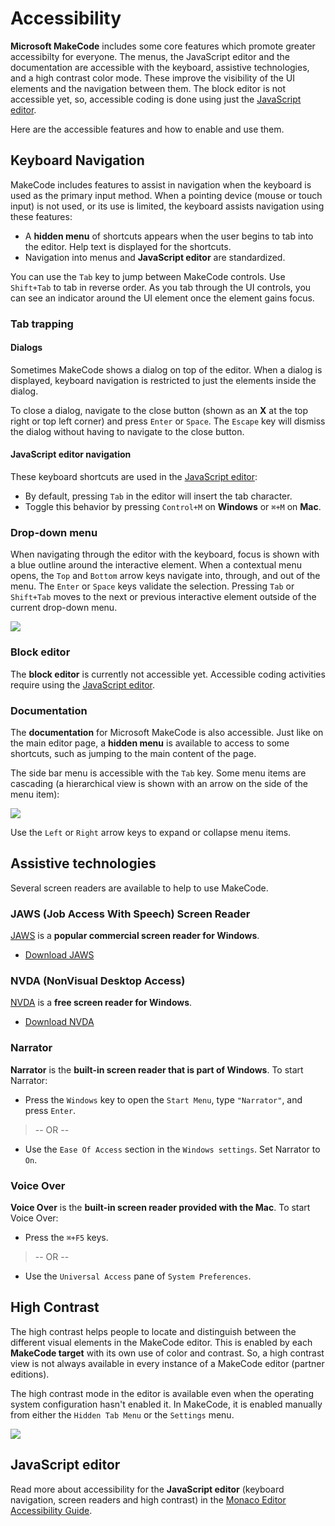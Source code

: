 # Accessibility

**Microsoft MakeCode** includes some core features which promote greater accessibilty for everyone. The menus, the JavaScript editor and the documentation are accessible with the keyboard, assistive technologies, and a high contrast color mode. These improve the visibility of the UI elements and the navigation between them. The block editor is not accessible yet, so, accessible coding is done using just the [JavaScript editor](#javascript-editor).

Here are the accessible features and how to enable and use them.

## Keyboard Navigation

MakeCode includes features to assist in navigation when the keyboard is used as the primary input method. When a pointing device (mouse or touch input) is not used, or its use is limited, the keyboard assists navigation using these features:

* A **hidden menu** of shortcuts appears when the user begins to tab into the editor. Help text is displayed for the shortcuts.
* Navigation into menus and **JavaScript editor** are standardized.

You can use the ``Tab`` key to jump between MakeCode controls. Use ``Shift+Tab`` to tab in reverse order. As you tab through the UI controls, you can see an indicator around the UI element once the element gains focus.

### Tab trapping

#### Dialogs

Sometimes MakeCode shows a dialog on top of the editor. When a dialog is displayed, keyboard navigation is restricted to just the elements inside the dialog.

To close a dialog, navigate to the close button (shown as an **X** at the top right or top left corner) and press ``Enter`` or ``Space``. The ``Escape`` key will dismiss the dialog without having to navigate to the close button.

#### JavaScript editor navigation

These keyboard shortcuts are used in the [JavaScript editor](#javascript-editor):

* By default, pressing ``Tab`` in the editor will insert the tab character.
* Toggle this behavior by pressing ``Control+M`` on **Windows** or ``⌘+M`` on **Mac**.

### Drop-down menu

When navigating through the editor with the keyboard, focus is shown with a blue outline around the interactive element. When a contextual menu opens, the ``Top`` and ``Bottom`` arrow keys navigate into, through, and out of the menu. The ``Enter`` or ``Space`` keys validate the selection. Pressing ``Tab`` or ``Shift+Tab`` moves to the next or previous interactive element outside of the current drop-down menu.

![](/static/images/accessibility/accessibility-context-menu.png)

### Block editor

The **block editor** is currently not accessible yet. Accessible coding activities require using the [JavaScript editor](#javascript-editor).

### Documentation

The **documentation** for Microsoft MakeCode is also accessible. Just like on the main editor page, a **hidden menu** is available to access to some shortcuts, such as jumping to the main content of the page.

The side bar menu is accessible with the ``Tab`` key.
Some menu items are cascading (a hierarchical view is shown with an arrow on the side of the menu item):

![](/static/images/accessibility/accessibility-documentation-treeview.png)

Use the ``Left`` or ``Right`` arrow keys to expand or collapse menu items.

## Assistive technologies

Several screen readers are available to help to use MakeCode.

### JAWS (Job Access With Speech) Screen Reader

[JAWS](http://www.freedomscientific.com/Products/Blindness/JAWS) is a **popular commercial screen reader for Windows**.

* [Download JAWS](http://www.freedomscientific.com/Downloads/JAWS)

### NVDA (NonVisual Desktop Access)

[NVDA](https://www.nvaccess.org/) is a **free screen reader for Windows**.

* [Download NVDA](https://www.nvaccess.org/download/)

### Narrator

**Narrator** is the **built-in screen reader that is part of Windows**. To start Narrator:

* Press the ``Windows`` key to open the ``Start Menu``, type ``"Narrator"``, and press ``Enter``.
>-- OR --
* Use the ``Ease Of Access`` section in the ``Windows settings``. Set Narrator to ``On``.

### Voice Over

**Voice Over** is the **built-in screen reader provided with the Mac**. To start Voice Over:

* Press the ``⌘+F5`` keys.
>-- OR --
* Use the ``Universal Access`` pane of ``System Preferences``.

## High Contrast

The high contrast helps people to locate and distinguish between the different visual elements in the MakeCode editor. This is enabled by each **MakeCode target** with its own use of color and contrast. So, a high contrast view is not always available in every instance of a MakeCode editor (partner editions).

The high contrast mode in the editor is available even when the operating system configuration hasn't enabled it. In MakeCode, it is enabled manually from either the ``Hidden Tab Menu`` or the ``Settings`` menu.

![](/static/images/accessibility/accessibility-highcontrast.png)

## JavaScript editor

Read more about accessibility for the **JavaScript editor** (keyboard navigation, screen readers and high contrast) in the [Monaco Editor Accessibility Guide](https://github.com/Microsoft/monaco-editor/wiki/Monaco-Editor-Accessibility-Guide).